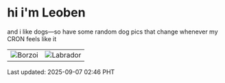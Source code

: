 # hi i'm Leoben

and i like dogs—so have some random dog pics that change whenever my CRON feels like it

|  |  |
|--------|----------|
| ![Borzoi](https://random-dog-vercel.vercel.app/api/random-borzoi?v=1757184391) | ![Labrador](https://random-dog-vercel.vercel.app/api/random-labrador?v=1757184391) |

Last updated: 2025-09-07 02:46 PHT
